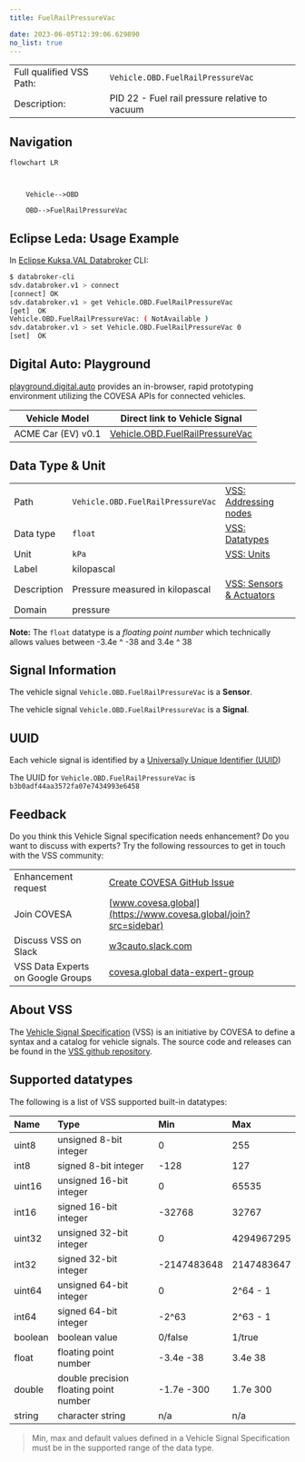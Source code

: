 ```yaml
---
title: FuelRailPressureVac

date: 2023-06-05T12:39:06.629890
no_list: true
---
```



| | |
|---|---|
| Full qualified VSS Path: | `Vehicle.OBD.FuelRailPressureVac` |
| Description: | PID 22 - Fuel rail pressure relative to vacuum |

## Navigation

```mermaid
flowchart LR



    Vehicle-->OBD

    OBD-->FuelRailPressureVac

```

## Eclipse Leda: Usage Example

In [Eclipse Kuksa.VAL Databroker](https://github.com/eclipse/kuksa.val/tree/master/kuksa_databroker) CLI:



```bash
$ databroker-cli
sdv.databroker.v1 > connect
[connect] OK
sdv.databroker.v1 > get Vehicle.OBD.FuelRailPressureVac
[get]  OK
Vehicle.OBD.FuelRailPressureVac: ( NotAvailable )
sdv.databroker.v1 > set Vehicle.OBD.FuelRailPressureVac 0
[set]  OK
```

## Digital Auto: Playground

[playground.digital.auto](http://digital.auto) provides an in-browser, rapid prototyping environment utilizing the COVESA APIs for connected vehicles. 

| Vehicle Model | Direct link to Vehicle Signal |
|---|---|
| ACME Car (EV) v0.1 | [Vehicle.OBD.FuelRailPressureVac](https://digitalauto.netlify.app/model/STLWzk1WyqVVLbfymb4f/cvi/list/Vehicle.OBD.FuelRailPressureVac/) |

## Data Type & Unit

| | | |
|---|---|---|
| Path | `Vehicle.OBD.FuelRailPressureVac` | [VSS: Addressing nodes](https://covesa.github.io/vehicle_signal_specification/rule_set/basics/) |
| Data type | `float` | [VSS: Datatypes](https://covesa.github.io/vehicle_signal_specification/rule_set/data_entry/data_types/) |
| Unit | `kPa` | [VSS: Units](https://covesa.github.io/vehicle_signal_specification/rule_set/data_entry/data_unit_types/) |
| Label | kilopascal | |
| Description | Pressure measured in kilopascal | [VSS: Sensors & Actuators](https://covesa.github.io/vehicle_signal_specification/rule_set/data_entry/sensor_actuator/) |
| Domain | pressure | [](https://covesa.github.io/vehicle_signal_specification/rule_set/data_entry/data_unit_types/) |










**Note:** The `float` datatype is a *floating point number* which technically allows values between -3.4e ^ -38 and 3.4e ^ 38




## Signal Information





The vehicle signal `Vehicle.OBD.FuelRailPressureVac` is a **Sensor**.

The vehicle signal `Vehicle.OBD.FuelRailPressureVac` is a **Signal**.



## UUID

Each vehicle signal is identified by a [Universally Unique Identifier (UUID](https://en.wikipedia.org/wiki/Universally_unique_identifier))

The UUID for `Vehicle.OBD.FuelRailPressureVac` is `b3b0adf44aa3572fa07e7434993e6458`


## Feedback

Do you think this Vehicle Signal specification needs enhancement? Do you want to discuss with experts? Try the following ressources to get in touch with the VSS community:

| | |
|---|---|
| Enhancement request | [Create COVESA GitHub Issue](https://github.com/COVESA/vehicle_signal_specification/issues/new?body=Please+describe+your+feedback&title=Signal+feedback+Vehicle.OBD.FuelRailPressureVac) |
| Join COVESA | [www.covesa.global](https://www.covesa.global/join?src=sidebar) |
| Discuss VSS on Slack | [w3cauto.slack.com](http://w3cauto.slack.com/) |
| VSS Data Experts on Google Groups | [covesa.global data-expert-group](https://groups.google.com/a/covesa.global/g/data-expert-group) |

## About VSS

The [Vehicle Signal Specification](https://covesa.github.io/vehicle_signal_specification/) (VSS)
is an initiative by COVESA to define a syntax and a catalog for vehicle signals.
The source code and releases can be found in the [VSS github repository](https://github.com/COVESA/vehicle_signal_specification).

## Supported datatypes

The following is a list of VSS supported built-in datatypes:

Name       | Type                       | Min  | Max
:----------|:---------------------------|:-----|:---
uint8      | unsigned 8-bit integer     | 0    | 255
int8       | signed 8-bit integer       | -128 | 127
uint16     | unsigned 16-bit integer    |  0   | 65535
int16      | signed 16-bit integer      | -32768 | 32767
uint32     | unsigned 32-bit integer    | 0 | 4294967295
int32      | signed 32-bit integer      | -2147483648 | 2147483647
uint64     | unsigned 64-bit integer    | 0    | 2^64 - 1
int64      | signed 64-bit integer      | -2^63 | 2^63 - 1
boolean    | boolean value              | 0/false | 1/true
float      | floating point number      | -3.4e -38 | 3.4e 38
double     | double precision floating point number | -1.7e -300 | 1.7e 300
string     | character string           | n/a  | n/a

> Min, max and default values defined in a Vehicle Signal Specification must be in the supported range of the data type.
